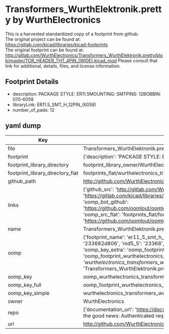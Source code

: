 # Transformers_WurthElektronik.pretty by WurthElectronics  
This is a harvested standardized copy of a footprint from github.  
The original project can be found at:  
https://gitlab.com/kicad/libraries/kicad-footprints  
The original footprint can be found at:
http://gitlab.com/WurthElectronics/Transformers_WurthElektronik.pretty/blob/master/TOR_HEADER_THT_4PIN_(WIDE).kicad_mod
Please consult that link for additional, details, files, and license information.  
## Footprint Details
* description: PACKAGE STYLE: ER11.5MOUNTING: SMTPINS: 12BOBBIN: 070-6058  
* libraryLink: ER11.5_SMT_H_12PIN_(6058)  
* number_of_pads: 12  
## yaml dump  
| Key | Value |  
| --- | --- |  
| file | Transformers_WurthElektronik.pretty/ER11.5_SMT_H_12PIN_(6058).kicad_mod |  
| footprint | {'description': 'PACKAGE STYLE: ER11.5MOUNTING: SMTPINS: 12BOBBIN: 070-6058', 'libraryLink': 'ER11.5_SMT_H_12PIN_(6058)', 'number_of_pads': 12} |  
| footprint_library_directory | footprint_library_owner/WurthElectronics_Transformers_WurthElektronik.pretty |  
| footprint_library_directory_flat | footprints_flat/wurthelectronics_transformers_wurthelektronik_er11_5_smt_h_12pin_(6058)/working |  
| github_path | http://github.com/WurthElectronics/Transformers_WurthElektronik.pretty/blob/master/ER11.5_SMT_H_12PIN_(6058).kicad_mod |  
| links | {'github_src': 'http://gitlab.com/WurthElectronics/Transformers_WurthElektronik.pretty/blob/master/TOR_HEADER_THT_4PIN_(WIDE).kicad_mod', 'github_src_repo': 'https://gitlab.com/kicad/libraries/kicad-footprints', 'oomp_bot': 'footprints/wurthelectronics_transformers_wurthelektronik_er11_5_smt_h_12pin_(6058)/working', 'oomp_bot_github': 'https://github.com/oomlout/oomlout_oomp_footprint_bot/tree/main/footprints/wurthelectronics_transformers_wurthelektronik_er11_5_smt_h_12pin_(6058)/working', 'oomp_src_flat': 'footprints_flat/footprints_flat/wurthelectronics_transformers_wurthelektronik_er11_5_smt_h_12pin_(6058)/working', 'oomp_src_flat_github': 'https://github.com/oomlout/oomlout_oomp_footprint_src/tree/main/footprints_flat/wurthelectronics_transformers_wurthelektronik_er11_5_smt_h_12pin_(6058)/working'} |  
| name | Transformers_WurthElektronik.pretty |  
| oomp | {'footprint_name': 'er11_5_smt_h_12pin_(6058)', 'library_name': 'transformers_wurthelektronik', 'md5': '233682d806779ea2afbaf3d6bab72663', 'md5_10': '233682d806', 'md5_5': '23368', 'md5_6': '233682', 'oomp_key': 'oomp_wurthelectronics_transformers_wurthelektronik_er11_5_smt_h_12pin_(6058)', 'oomp_key_extra': 'oomp_footprint_wurthelectronics_transformers_wurthelektronik_er11_5_smt_h_12pin_(6058)', 'oomp_key_full': 'oomp_footprint_wurthelectronics_transformers_wurthelektronik_er11_5_smt_h_12pin_(6058)_233682', 'oomp_key_simple': 'wurthelectronics_transformers_wurthelektronik_er11_5_smt_h_12pin_(6058)', 'original_filename': 'Transformers_WurthElektronik.pretty/ER11.5_SMT_H_12PIN_(6058).kicad_mod', 'owner_name': 'wurthelectronics'} |  
| oomp_key | oomp_wurthelectronics_transformers_wurthelektronik_er11_5_smt_h_12pin_(6058) |  
| oomp_key_full | oomp_footprint_wurthelectronics_transformers_wurthelektronik_er11_5_smt_h_12pin_(6058) |  
| oomp_key_simple | wurthelectronics_transformers_wurthelektronik_er11_5_smt_h_12pin_(6058) |  
| owner | WurthElectronics |  
| repo | {'documentation_url': 'https://docs.github.com/rest/overview/resources-in-the-rest-api#rate-limiting', 'message': "API rate limit exceeded for 84.66.173.59. (But here's the good news: Authenticated requests get a higher rate limit. Check out the documentation for more details.)"} |  
| url | http://github.com/WurthElectronics/Transformers_WurthElektronik.pretty |  

